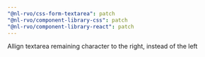 ```yaml
---
"@nl-rvo/css-form-textarea": patch
"@nl-rvo/component-library-css": patch
"@nl-rvo/component-library-react": patch
---
```


Allign textarea remaining character to the right, instead of the left
